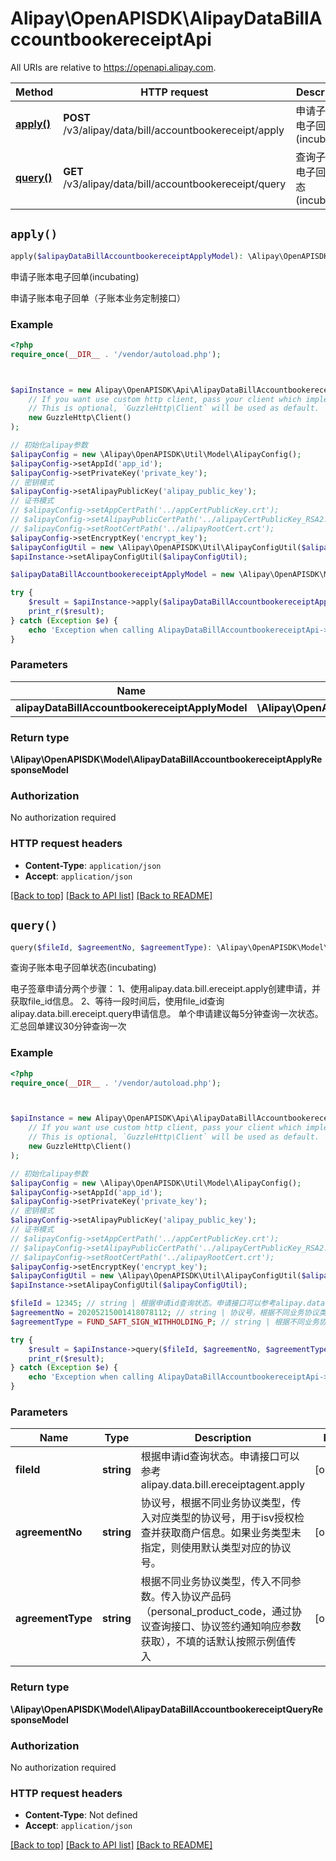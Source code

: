 # Alipay\OpenAPISDK\AlipayDataBillAccountbookereceiptApi

All URIs are relative to https://openapi.alipay.com.

Method | HTTP request | Description
------------- | ------------- | -------------
[**apply()**](AlipayDataBillAccountbookereceiptApi.md#apply) | **POST** /v3/alipay/data/bill/accountbookereceipt/apply | 申请子账本电子回单(incubating)
[**query()**](AlipayDataBillAccountbookereceiptApi.md#query) | **GET** /v3/alipay/data/bill/accountbookereceipt/query | 查询子账本电子回单状态(incubating)


## `apply()`

```php
apply($alipayDataBillAccountbookereceiptApplyModel): \Alipay\OpenAPISDK\Model\AlipayDataBillAccountbookereceiptApplyResponseModel
```

申请子账本电子回单(incubating)

申请子账本电子回单（子账本业务定制接口）

### Example

```php
<?php
require_once(__DIR__ . '/vendor/autoload.php');



$apiInstance = new Alipay\OpenAPISDK\Api\AlipayDataBillAccountbookereceiptApi(
    // If you want use custom http client, pass your client which implements `GuzzleHttp\ClientInterface`.
    // This is optional, `GuzzleHttp\Client` will be used as default.
    new GuzzleHttp\Client()
);

// 初始化alipay参数
$alipayConfig = new \Alipay\OpenAPISDK\Util\Model\AlipayConfig();
$alipayConfig->setAppId('app_id');
$alipayConfig->setPrivateKey('private_key');
// 密钥模式
$alipayConfig->setAlipayPublicKey('alipay_public_key');
// 证书模式
// $alipayConfig->setAppCertPath('../appCertPublicKey.crt');
// $alipayConfig->setAlipayPublicCertPath('../alipayCertPublicKey_RSA2.crt');
// $alipayConfig->setRootCertPath('../alipayRootCert.crt');
$alipayConfig->setEncryptKey('encrypt_key');
$alipayConfigUtil = new \Alipay\OpenAPISDK\Util\AlipayConfigUtil($alipayConfig);
$apiInstance->setAlipayConfigUtil($alipayConfigUtil);

$alipayDataBillAccountbookereceiptApplyModel = new \Alipay\OpenAPISDK\Model\AlipayDataBillAccountbookereceiptApplyModel(); // \Alipay\OpenAPISDK\Model\AlipayDataBillAccountbookereceiptApplyModel

try {
    $result = $apiInstance->apply($alipayDataBillAccountbookereceiptApplyModel);
    print_r($result);
} catch (Exception $e) {
    echo 'Exception when calling AlipayDataBillAccountbookereceiptApi->apply: ', $e->getMessage(), PHP_EOL;
}
```

### Parameters

Name | Type | Description  | Notes
------------- | ------------- | ------------- | -------------
 **alipayDataBillAccountbookereceiptApplyModel** | **\Alipay\OpenAPISDK\Model\AlipayDataBillAccountbookereceiptApplyModel**|  | [optional]

### Return type

**\Alipay\OpenAPISDK\Model\AlipayDataBillAccountbookereceiptApplyResponseModel**

### Authorization

No authorization required

### HTTP request headers

- **Content-Type**: `application/json`
- **Accept**: `application/json`

[[Back to top]](#) [[Back to API list]](../../README.md#api-endpoints)
[[Back to README]](../../README.md)

## `query()`

```php
query($fileId, $agreementNo, $agreementType): \Alipay\OpenAPISDK\Model\AlipayDataBillAccountbookereceiptQueryResponseModel
```

查询子账本电子回单状态(incubating)

电子签章申请分两个步骤： 1、使用alipay.data.bill.ereceipt.apply创建申请，并获取file_id信息。 2、等待一段时间后，使用file_id查询alipay.data.bill.ereceipt.query申请信息。 单个申请建议每5分钟查询一次状态。汇总回单建议30分钟查询一次

### Example

```php
<?php
require_once(__DIR__ . '/vendor/autoload.php');



$apiInstance = new Alipay\OpenAPISDK\Api\AlipayDataBillAccountbookereceiptApi(
    // If you want use custom http client, pass your client which implements `GuzzleHttp\ClientInterface`.
    // This is optional, `GuzzleHttp\Client` will be used as default.
    new GuzzleHttp\Client()
);

// 初始化alipay参数
$alipayConfig = new \Alipay\OpenAPISDK\Util\Model\AlipayConfig();
$alipayConfig->setAppId('app_id');
$alipayConfig->setPrivateKey('private_key');
// 密钥模式
$alipayConfig->setAlipayPublicKey('alipay_public_key');
// 证书模式
// $alipayConfig->setAppCertPath('../appCertPublicKey.crt');
// $alipayConfig->setAlipayPublicCertPath('../alipayCertPublicKey_RSA2.crt');
// $alipayConfig->setRootCertPath('../alipayRootCert.crt');
$alipayConfig->setEncryptKey('encrypt_key');
$alipayConfigUtil = new \Alipay\OpenAPISDK\Util\AlipayConfigUtil($alipayConfig);
$apiInstance->setAlipayConfigUtil($alipayConfigUtil);

$fileId = 12345; // string | 根据申请id查询状态。申请接口可以参考alipay.data.bill.ereceiptagent.apply
$agreementNo = 20205215001418078112; // string | 协议号，根据不同业务协议类型，传入对应类型的协议号，用于isv授权检查并获取商户信息。如果业务类型未指定，则使用默认类型对应的协议号。
$agreementType = FUND_SAFT_SIGN_WITHHOLDING_P; // string | 根据不同业务协议类型，传入不同参数。传入协议产品码（personal_product_code，通过协议查询接口、协议签约通知响应参数获取），不填的话默认按照示例值传入

try {
    $result = $apiInstance->query($fileId, $agreementNo, $agreementType);
    print_r($result);
} catch (Exception $e) {
    echo 'Exception when calling AlipayDataBillAccountbookereceiptApi->query: ', $e->getMessage(), PHP_EOL;
}
```

### Parameters

Name | Type | Description  | Notes
------------- | ------------- | ------------- | -------------
 **fileId** | **string**| 根据申请id查询状态。申请接口可以参考alipay.data.bill.ereceiptagent.apply | [optional]
 **agreementNo** | **string**| 协议号，根据不同业务协议类型，传入对应类型的协议号，用于isv授权检查并获取商户信息。如果业务类型未指定，则使用默认类型对应的协议号。 | [optional]
 **agreementType** | **string**| 根据不同业务协议类型，传入不同参数。传入协议产品码（personal_product_code，通过协议查询接口、协议签约通知响应参数获取），不填的话默认按照示例值传入 | [optional]

### Return type

**\Alipay\OpenAPISDK\Model\AlipayDataBillAccountbookereceiptQueryResponseModel**

### Authorization

No authorization required

### HTTP request headers

- **Content-Type**: Not defined
- **Accept**: `application/json`

[[Back to top]](#) [[Back to API list]](../../README.md#api-endpoints)
[[Back to README]](../../README.md)
